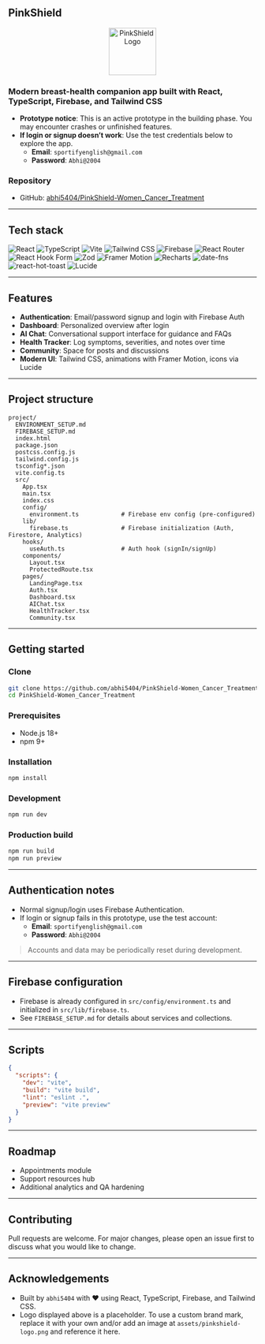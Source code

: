 ## PinkShield

<p align="center">
  <img src="https://img.icons8.com/?size=200&id=CD5k7Z3VAbLw&format=png&color=FF2D55" alt="PinkShield Logo" height="96" />
</p>

### Modern breast-health companion app built with React, TypeScript, Firebase, and Tailwind CSS

- **Prototype notice**: This is an active prototype in the building phase. You may encounter crashes or unfinished features.
- **If login or signup doesn’t work**: Use the test credentials below to explore the app.
  - **Email**: `sportifyenglish@gmail.com`
  - **Password**: `Abhi@2004`

### Repository
- GitHub: [abhi5404/PinkShield-Women_Cancer_Treatment](https://github.com/abhi5404/PinkShield-Women_Cancer_Treatment)

---

## Tech stack

<p>
  <img alt="React" src="https://img.shields.io/badge/React-18-20232a?style=for-the-badge&logo=react&logoColor=61DAFB" />
  <img alt="TypeScript" src="https://img.shields.io/badge/TypeScript-5-3178C6?style=for-the-badge&logo=typescript&logoColor=white" />
  <img alt="Vite" src="https://img.shields.io/badge/Vite-5-646CFF?style=for-the-badge&logo=vite&logoColor=white" />
  <img alt="Tailwind CSS" src="https://img.shields.io/badge/Tailwind_CSS-3-38B2AC?style=for-the-badge&logo=tailwindcss&logoColor=white" />
  <img alt="Firebase" src="https://img.shields.io/badge/Firebase-12-FFCA28?style=for-the-badge&logo=firebase&logoColor=black" />
  <img alt="React Router" src="https://img.shields.io/badge/React_Router-7-CA4245?style=for-the-badge&logo=react-router&logoColor=white" />
  <img alt="React Hook Form" src="https://img.shields.io/badge/React_Hook_Form-7-EC5990?style=for-the-badge&logo=reacthookform&logoColor=white" />
  <img alt="Zod" src="https://img.shields.io/badge/Zod-4-3E67B1?style=for-the-badge" />
  <img alt="Framer Motion" src="https://img.shields.io/badge/Framer_Motion-12-0055FF?style=for-the-badge&logo=framer&logoColor=white" />
  <img alt="Recharts" src="https://img.shields.io/badge/Recharts-3-22D3EE?style=for-the-badge" />
  <img alt="date-fns" src="https://img.shields.io/badge/date--fns-4-00897B?style=for-the-badge" />
  <img alt="react-hot-toast" src="https://img.shields.io/badge/react--hot--toast-2-FF6B6B?style=for-the-badge" />
  <img alt="Lucide" src="https://img.shields.io/badge/Lucide-0.344-111?style=for-the-badge" />
</p>

---

## Features

- **Authentication**: Email/password signup and login with Firebase Auth
- **Dashboard**: Personalized overview after login
- **AI Chat**: Conversational support interface for guidance and FAQs
- **Health Tracker**: Log symptoms, severities, and notes over time
- **Community**: Space for posts and discussions
- **Modern UI**: Tailwind CSS, animations with Framer Motion, icons via Lucide

---

## Project structure

```text
project/
  ENVIRONMENT_SETUP.md
  FIREBASE_SETUP.md
  index.html
  package.json
  postcss.config.js
  tailwind.config.js
  tsconfig*.json
  vite.config.ts
  src/
    App.tsx
    main.tsx
    index.css
    config/
      environment.ts            # Firebase env config (pre-configured)
    lib/
      firebase.ts               # Firebase initialization (Auth, Firestore, Analytics)
    hooks/
      useAuth.ts                # Auth hook (signIn/signUp)
    components/
      Layout.tsx
      ProtectedRoute.tsx
    pages/
      LandingPage.tsx
      Auth.tsx
      Dashboard.tsx
      AIChat.tsx
      HealthTracker.tsx
      Community.tsx
```

---

## Getting started

### Clone
```bash
git clone https://github.com/abhi5404/PinkShield-Women_Cancer_Treatment.git
cd PinkShield-Women_Cancer_Treatment
```

### Prerequisites
- Node.js 18+
- npm 9+

### Installation
```bash
npm install
```

### Development
```bash
npm run dev
```

### Production build
```bash
npm run build
npm run preview
```

---

## Authentication notes

- Normal signup/login uses Firebase Authentication.
- If login or signup fails in this prototype, use the test account:
  - **Email**: `sportifyenglish@gmail.com`
  - **Password**: `Abhi@2004`

> Accounts and data may be periodically reset during development.

---

## Firebase configuration

- Firebase is already configured in `src/config/environment.ts` and initialized in `src/lib/firebase.ts`.
- See `FIREBASE_SETUP.md` for details about services and collections.

---

## Scripts

```json
{
  "scripts": {
    "dev": "vite",
    "build": "vite build",
    "lint": "eslint .",
    "preview": "vite preview"
  }
}
```

---

## Roadmap

- Appointments module
- Support resources hub
- Additional analytics and QA hardening

---

## Contributing

Pull requests are welcome. For major changes, please open an issue first to discuss what you would like to change.

---

## Acknowledgements

- Built by `abhi5404` with ❤️ using React, TypeScript, Firebase, and Tailwind CSS.
- Logo displayed above is a placeholder. To use a custom brand mark, replace it with your own and/or add an image at `assets/pinkshield-logo.png` and reference it here.


